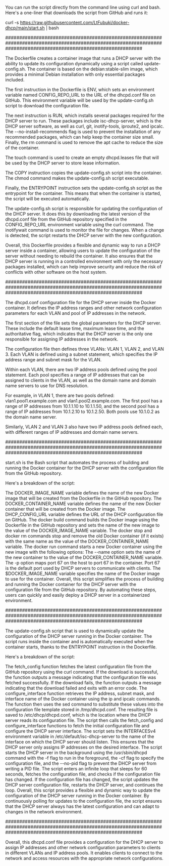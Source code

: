 You can run the script directly from the command line using curl and bash. Here's a one-liner that downloads the script from GitHub and runs it:

curl -s https://raw.githubusercontent.com/LtFubuki/docker-dhcp/main/start.sh | bash



#################################################################################################################################################################



The Dockerfile creates a container image that runs a DHCP server with the ability to update its configuration dynamically using a script called update-config.sh. The container is based on the debian:stable-slim image, which provides a minimal Debian installation with only essential packages included.

The first instruction in the Dockerfile is ENV, which sets an environment variable named CONFIG_REPO_URL to the URL of the dhcpd.conf file on GitHub. This environment variable will be used by the update-config.sh script to download the configuration file.

The next instruction is RUN, which installs several packages required for the DHCP server to run. These packages include isc-dhcp-server, which is the DHCP server software, as well as curl, git, inotify-tools, iproute2, and ipcalc. The --no-install-recommends flag is used to prevent the installation of any recommended packages, which can help keep the container size small. Finally, the rm command is used to remove the apt cache to reduce the size of the container.

The touch command is used to create an empty dhcpd.leases file that will be used by the DHCP server to store lease information.

The COPY instruction copies the update-config.sh script into the container. The chmod command makes the update-config.sh script executable.

Finally, the ENTRYPOINT instruction sets the update-config.sh script as the entrypoint for the container. This means that when the container is started, the script will be executed automatically.

The update-config.sh script is responsible for updating the configuration of the DHCP server. It does this by downloading the latest version of the dhcpd.conf file from the GitHub repository specified in the CONFIG_REPO_URL environment variable using the curl command. The inotifywait command is used to monitor the file for changes. When a change is detected, the script restarts the DHCP server with the new configuration.

Overall, this Dockerfile provides a flexible and dynamic way to run a DHCP server inside a container, allowing users to update the configuration of the server without needing to rebuild the container. It also ensures that the DHCP server is running in a controlled environment with only the necessary packages installed, which can help improve security and reduce the risk of conflicts with other software on the host system.



#################################################################################################################################################################



The dhcpd.conf configuration file for the DHCP server inside the Docker container. It defines the IP address ranges and other network configuration parameters for each VLAN and pool of IP addresses in the network.

The first section of the file sets the global parameters for the DHCP server. These include the default lease time, maximum lease time, and the authoritative flag, which indicates that the DHCP server is the only one responsible for assigning IP addresses in the network.

The configuration file then defines three VLANs: VLAN 1, VLAN 2, and VLAN 3. Each VLAN is defined using a subnet statement, which specifies the IP address range and subnet mask for the VLAN.

Within each VLAN, there are two IP address pools defined using the pool statement. Each pool specifies a range of IP addresses that can be assigned to clients in the VLAN, as well as the domain name and domain name servers to use for DNS resolution.

For example, in VLAN 1, there are two pools defined: vlan1.pool1.example.com and vlan1.pool2.example.com. The first pool has a range of IP addresses from 10.1.1.10 to 10.1.1.50, and the second pool has a range of IP addresses from 10.1.2.10 to 10.1.2.50. Both pools use 10.1.0.2 as the domain name server.

Similarly, VLAN 2 and VLAN 3 also have two IP address pools defined each, with different ranges of IP addresses and domain name servers.


#################################################################################################################################################################


start.sh is the Bash script that automates the process of building and running the Docker container for the DHCP server with the configuration file from the GitHub repository.

Here's a breakdown of the script:

The DOCKER_IMAGE_NAME variable defines the name of the new Docker image that will be created from the Dockerfile in the GitHub repository.
The DOCKER_CONTAINER_NAME variable defines the name of the new Docker container that will be created from the Docker image.
The DHCP_CONFIG_URL variable defines the URL of the DHCP configuration file on GitHub.
The docker build command builds the Docker image using the Dockerfile in the GitHub repository and sets the name of the new image to the value of the DOCKER_IMAGE_NAME variable.
The docker stop and docker rm commands stop and remove the old Docker container (if it exists) with the same name as the value of the DOCKER_CONTAINER_NAME variable.
The docker run command starts a new Docker container using the new image with the following options:
The --name option sets the name of the new container to the value of the DOCKER_CONTAINER_NAME variable.
The -p option maps port 67 on the host to port 67 in the container. Port 67 is the default port used by DHCP servers to communicate with clients.
The $DOCKER_IMAGE_NAME variable specifies the name of the Docker image to use for the container.
Overall, this script simplifies the process of building and running the Docker container for the DHCP server with the configuration file from the GitHub repository. By automating these steps, users can quickly and easily deploy a DHCP server in a containerized environment.



#################################################################################################################################################################


The update-config.sh script that is used to dynamically update the configuration of the DHCP server running in the Docker container. The script runs inside the container and is automatically executed when the container starts, thanks to the ENTRYPOINT instruction in the Dockerfile.

Here's a breakdown of the script:

The fetch_config function fetches the latest configuration file from the GitHub repository using the curl command. If the download is successful, the function outputs a message indicating that the configuration file was fetched successfully. If the download fails, the function outputs a message indicating that the download failed and exits with an error code.
The configure_interface function retrieves the IP address, subnet mask, and interface name of the Docker container using the ip and ipcalc commands. The function then uses the sed command to substitute these values into the configuration file template stored in /tmp/dhcpd.conf. The resulting file is saved to /etc/dhcp/dhcpd.conf, which is the location where the DHCP server reads its configuration file.
The script then calls the fetch_config and configure_interface functions to fetch the initial configuration file and configure the DHCP server interface.
The script sets the INTERFACESv4 environment variable in /etc/default/isc-dhcp-server to the name of the interface on which the DHCP server should listen. This ensures that the DHCP server only assigns IP addresses on the desired interface.
The script starts the DHCP server in the background using the /usr/sbin/dhcpd command with the -f flag to run in the foreground, the -cf flag to specify the configuration file, and the --no-pid flag to prevent the DHCP server from writing a PID file.
The script enters an infinite loop that sleeps for 60 seconds, fetches the configuration file, and checks if the configuration file has changed. If the configuration file has changed, the script updates the DHCP server configuration file, restarts the DHCP server, and continues the loop.
Overall, this script provides a flexible and dynamic way to update the configuration of the DHCP server running in the Docker container. By continuously polling for updates to the configuration file, the script ensures that the DHCP server always has the latest configuration and can adapt to changes in the network environment.




#################################################################################################################################################################

Overall, this dhcpd.conf file provides a configuration for the DHCP server to assign IP addresses and other network configuration parameters to clients in different VLANs and IP address pools. It enables clients to connect to the network and access resources with the appropriate network configurations.
